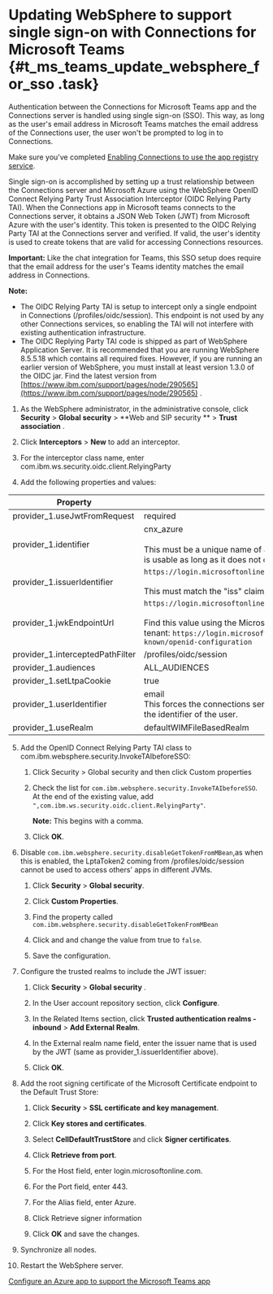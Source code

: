 # Updating WebSphere to support single sign-on with Connections for Microsoft Teams {#t_ms_teams_update_websphere_for_sso .task}

Authentication between the Connections for Microsoft Teams app and the Connections server is handled using single sign-on \(SSO\). This way, as long as the user's email address in Microsoft Teams matches the email address of the Connections user, the user won't be prompted to log in to Connections.

Make sure you've completed [Enabling Connections to use the app registry service](t_ms_teams_enable_conn_use_appreg.md).

Single sign-on is accomplished by setting up a trust relationship between the Connections server and Microsoft Azure using the WebSphere OpenID Connect Relying Party Trust Association Interceptor \(OIDC Relying Party TAI\). When the Connections app in Microsoft teams connects to the Connections server, it obtains a JSON Web Token \(JWT\) from Microsoft Azure with the user's identity. This token is presented to the OIDC Relying Party TAI at the Connections server and verified. If valid, the user's identity is used to create tokens that are valid for accessing Connections resources.

**Important:** Like the chat integration for Teams, this SSO setup does require that the email address for the user's Teams identity matches the email address in Connections.

**Note:**

-   The OIDC Relying Party TAI is setup to intercept only a single endpoint in Connections \(/profiles/oidc/session\). This endpoint is not used by any other Connections services, so enabling the TAI will not interfere with existing authentication infrastructure.
-   The OIDC Replying Party TAI code is shipped as part of WebSphere Application Server. It is recommended that you are running WebSphere 8.5.5.18 which contains all required fixes. However, if you are running an earlier version of WebSphere, you must install at least version 1.3.0 of the OIDC jar. Find the latest version from [https://www.ibm.com/support/pages/node/290565](https://www.ibm.com/support/pages/node/290565) .


1.  As the WebSphere administrator, in the administrative console, click **Security** \> **Global security** \> **Web and SIP security ** \> **Trust association** .

2.  Click **Interceptors** \> **New** to add an interceptor.

3.  For the interceptor class name, enter com.ibm.ws.security.oidc.client.RelyingParty

4.  Add the following properties and values:

|Property|Value|
|--------|-----|
|provider\_1.useJwtFromRequest|required|
|provider\_1.identifier|cnx\_azure <br></br> This must be a unique name of an OIDC provider on this instance. Any name is usable as long as it does not conflict with other OIDC provider names.|
|provider\_1.issuerIdentifier|`https://login.microsoftonline.net/{teams_tenant_id}/v2.0` <br></br> This must match the "iss" claim from the JWT.​​​​​​​|
|provider\_1.jwkEndpointUrl|`https://login.microsoftonline.com/{teams_tenant_id}/discovery/v2.0/keys` <br></br> Find this value using the Microsoft OIDC configuration endpoint for your tenant: `https://login.microsoftonline.com/{teams_tenant_id}/v2.0/.well-known/openid-configuration`|
|provider\_1.interceptedPathFilter|/profiles/oidc/session|
|provider\_1.audiences|ALL\_AUDIENCES|
|provider\_1.setLtpaCookie|true|
|provider\_1.userIdentifier|email<br />This forces the connections server to use the email claim from the JWT as the identifier of the user.|
|provider\_1.useRealm|defaultWIMFileBasedRealm|

5.  Add the OpenID Connect Relying Party TAI class to com.ibm.websphere.security.InvokeTAIbeforeSSO:

    1.  Click Security \> Global security and then click Custom properties

    2.  Check the list for `com.ibm.websphere.security.InvokeTAIbeforeSSO`. At the end of the existing value, add `",com.ibm.ws.security.oidc.client.RelyingParty"`.

        **Note:** This begins with a comma.

    3.  Click **OK**.

6.  Disable `com.ibm.websphere.security.disableGetTokenFromMBean`,as when this is enabled, the LptaToken2 coming from /profiles/oidc/session cannot be used to access others' apps in different JVMs.

    1.  Click **Security** \> **Global security**.

    2.  Click **Custom Properties**.

    3.  Find the property called `com.ibm.websphere.security.disableGetTokenFromMBean`

    4.  Click and and change the value from true to `false`.

    5.  Save the configuration.

7.  Configure the trusted realms to include the JWT issuer:

    1.  Click **Security** \> **Global security** .

    2.  In the User account repository section, click **Configure**.

    3.  In the Related Items section, click **Trusted authentication realms - inbound** \> **Add External Realm**.

    4.  In the External realm name field, enter the issuer name that is used by the JWT (same as provider_1.issuerIdentifier above).

    5.  Click **OK**.

8.  Add the root signing certificate of the Microsoft Certificate endpoint to the Default Trust Store:

    1.  Click **Security** \> **SSL certificate and key management**.

    2.  Click **Key stores and certificates**.

    3.  Select **CellDefaultTrustStore** and click **Signer certificates**.

    4.  Click **Retrieve from port**.

    5.  For the Host field, enter login.microsoftonline.com.

    6.  For the Port field, enter 443.

    7.  For the Alias field, enter Azure.

    8.  Click Retrieve signer information

    9.  Click **OK** and save the changes.

9.  Synchronize all nodes.

10. Restart the WebSphere server.


[Configure an Azure app to support the Microsoft Teams app](t_ms_teams_config_azure_app.md)


